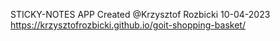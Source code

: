 STICKY-NOTES APP Created @Krzysztof Rozbicki 10-04-2023
https://krzysztofrozbicki.github.io/goit-shopping-basket/

